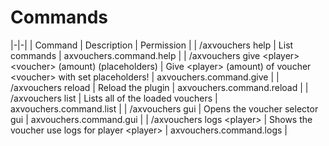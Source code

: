 # Commands

|-|-|
| Command | Description | Permission |
| /axvouchers help | List commands | axvouchers.command.help |
| /axvouchers give  &lt;player>  &lt;voucher> (amount) (placeholders) | Give  &lt;player> (amount) of voucher  &lt;voucher> with set placeholders! | axvouchers.command.give |
| /axvouchers reload | Reload the plugin | axvouchers.command.reload |
| /axvouchers list | Lists all of the loaded vouchers | axvouchers.command.list |
| /axvouchers gui | Opens the voucher selector gui | axvouchers.command.gui |
| /axvouchers logs  &lt;player> | Shows the voucher use logs for player  &lt;player> | axvouchers.command.logs |
